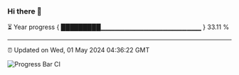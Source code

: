 ### Hi there 👋

⏳ Year progress { █████████▁▁▁▁▁▁▁▁▁▁▁▁▁▁▁▁▁▁▁▁▁ } 33.11 %

---

⏰ Updated on Wed, 01 May 2024 04:36:22 GMT

![Progress Bar CI](https://github.com/IshwaranRudhara/GIT-ACTION/workflows/Progress%20Bar%20CI/badge.svg)
